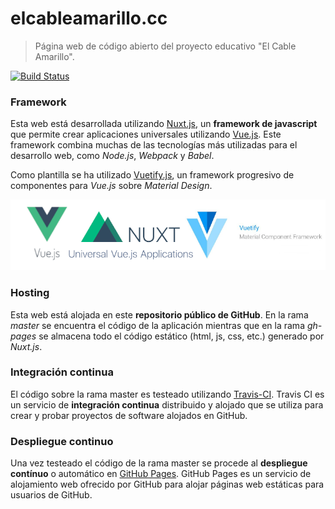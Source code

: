 # elcableamarillo.cc

> Página web de código abierto del proyecto educativo "El Cable Amarillo".

[![Build Status](https://travis-ci.org/ElCableAmarillo/elcableamarillo.cc.svg?branch=master)](https://travis-ci.org/ElCableAmarillo/elcableamarillo.cc)

### Framework

Esta web está desarrollada utilizando [Nuxt.js][Nuxt], un **framework de javascript** que permite crear aplicaciones universales utilizando [Vue.js][Vue]. Este framework combina muchas de las tecnologías más utilizadas para el desarrollo web, como *Node.js*, *Webpack* y *Babel*.

Como plantilla se ha utilizado [Vuetify.js][Vuetify], un framework progresivo de componentes para *Vue.js* sobre *Material Design*.

![Vuejs, Nuxtjs, Vuetifyjs](frameworks.png)

### Hosting

Esta web está alojada en este **repositorio público de GitHub**. En la rama *master* se encuentra el código de la aplicación mientras que en la rama *gh-pages* se almacena todo el código estático (html, js, css, etc.) generado por *Nuxt.js*.

### Integración continua

El código sobre la rama master es testeado utilizando [Travis-CI][Travis]. Travis CI es un servicio de **integración continua** distribuido y alojado que se utiliza para crear y probar proyectos de software alojados en GitHub.

### Despliegue continuo

Una vez testeado el código de la rama master se procede al **despliegue contínuo** o automático en [GitHub Pages][gh-pages]. GitHub Pages es un servicio de alojamiento web ofrecido por GitHub para alojar páginas web estáticas para usuarios de GitHub.


[Nuxt]: https://nuxtjs.org
[Vue]: https://vuejs.org
[Vuetify]: https://vuetifyjs.com
[gh-pages]: https://pages.github.com
[travis]: https://travis-ci.org
